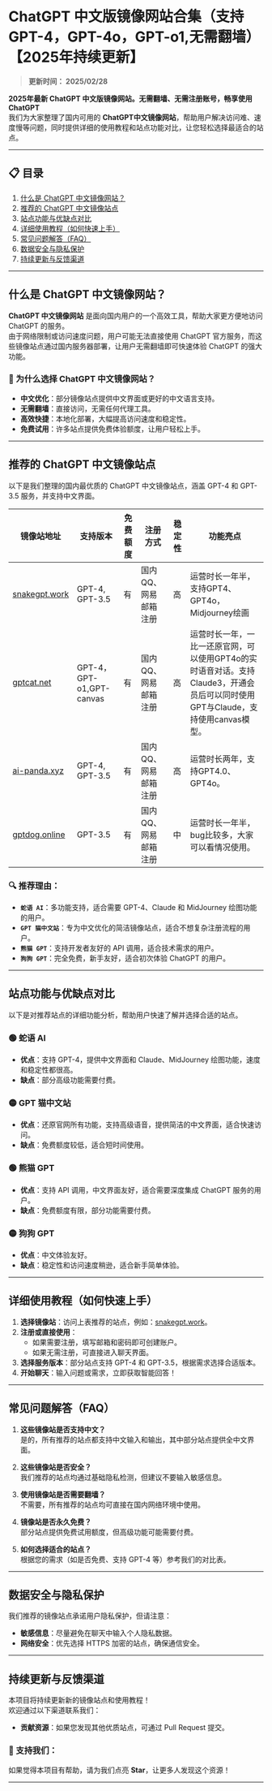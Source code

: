 # ChatGPT 中文版镜像网站合集（支持GPT-4，GPT-4o，GPT-o1,无需翻墙）【2025年持续更新】 

> **更新时间： 2025/02/28**                         

**2025年最新 ChatGPT 中文版镜像网站。无需翻墙、无需注册账号，畅享使用 ChatGPT**    
我们为大家整理了国内可用的 **ChatGPT中文镜像网站**，帮助用户解决访问难、速度慢等问题，同时提供详细的使用教程和站点功能对比，让您轻松选择最适合的站点。 

---

## 📋 目录
1. [什么是 ChatGPT 中文镜像网站？](#什么是-chatgpt-中文镜像网站)
2. [推荐的 ChatGPT 中文镜像站点](#推荐的-chatgpt-中文镜像站点)
3. [站点功能与优缺点对比](#站点功能与优缺点对比)
4. [详细使用教程（如何快速上手）](#详细使用教程如何快速上手)
5. [常见问题解答（FAQ）](#常见问题解答faq)
6. [数据安全与隐私保护](#数据安全与隐私保护)
7. [持续更新与反馈渠道](#持续更新与反馈渠道)

---

## 什么是 ChatGPT 中文镜像网站？

**ChatGPT 中文镜像网站** 是面向国内用户的一个高效工具，帮助大家更方便地访问 ChatGPT 的服务。  
由于网络限制或访问速度问题，用户可能无法直接使用 ChatGPT 官方服务，而这些镜像站点通过国内服务器部署，让用户无需翻墙即可快速体验 ChatGPT 的强大功能。

### 🌟 为什么选择 ChatGPT 中文镜像网站？
- **中文优化**：部分镜像站点提供中文界面或更好的中文语言支持。
- **无需翻墙**：直接访问，无需任何代理工具。
- **高效快捷**：本地化部署，大幅提高访问速度和稳定性。
- **免费试用**：许多站点提供免费体验额度，让用户轻松上手。

---

## 推荐的 ChatGPT 中文镜像站点

以下是我们整理的国内最优质的 ChatGPT 中文镜像站点，涵盖 GPT-4 和 GPT-3.5 服务，并支持中文界面。

| 镜像站地址           | 支持版本       | 免费额度   | 注册方式       | 稳定性 | 功能亮点 |
|----------------------|---------------|-----------|---------------|-------|---------|
| [snakegpt.work](https://snakegpt.work) | GPT-4, GPT-3.5 | 有 | 国内QQ、网易邮箱注册 | 高     | 运营时长一年半，支持GPT4、GPT4o，Midjourney绘画 |
| [gptcat.net](https://gptcat.net)      | GPT-4，GPT-o1,GPT-canvas        | 有 | 国内QQ、网易邮箱注册     | 高     | 运营时长一年，一比一还原官网，可以使用GPT4o的实时语音对话。支持Claude3，开通会员后可以同时使用GPT与Claude，支持使用canvas模型。 |
| [ai-panda.xyz](https://ai-panda.xyz/login?invite_code=34137c47)  | GPT-4, GPT-3.5 | 有 | 国内QQ、网易邮箱注册 | 高     | 运营时长两年，支持GPT4.0、GPT4o。 |
| [gptdog.online](https://gptdog.online) | GPT-3.5      | 有 | 国内QQ、网易邮箱注册     | 中     | 运营时长一年半，bug比较多，大家可以看情况使用。 |

### 🔍 推荐理由：
- **`蛇语 AI`**：多功能支持，适合需要 GPT-4、Claude 和 MidJourney 绘图功能的用户。
- **`GPT 猫中文站`**：专为中文优化的简洁镜像站点，适合不想复杂注册流程的用户。
- **`熊猫 GPT`**：支持开发者友好的 API 调用，适合技术需求的用户。
- **`狗狗 GPT`**：完全免费，新手友好，适合初次体验 ChatGPT 的用户。

---

## 站点功能与优缺点对比

以下是对推荐站点的详细功能分析，帮助用户快速了解并选择合适的站点。

### 🟢 **蛇语 AI**
- **优点**：支持 GPT-4，提供中文界面和 Claude、MidJourney 绘图功能，速度和稳定性都很高。
- **缺点**：部分高级功能需要付费。

### 🟡 **GPT 猫中文站**
- **优点**：还原官网所有功能，支持高级语音，提供简洁的中文界面，适合快速访问。
- **缺点**：免费额度较低，适合短时间使用。

### 🟢 **熊猫 GPT**
- **优点**：支持 API 调用，中文界面友好，适合需要深度集成 ChatGPT 服务的用户。
- **缺点**：免费额度有限，部分功能需要付费。

### 🟡 **狗狗 GPT**
- **优点**：中文体验友好。
- **缺点**：稳定性和访问速度稍逊，适合新手简单体验。

---

## 详细使用教程（如何快速上手）

1. **选择镜像站**：访问上表推荐的站点，例如：[snakegpt.work](https://snakegpt.work)。
2. **注册或直接使用**：
   - 如果需要注册，填写邮箱和密码即可创建账户。
   - 如果无需注册，可直接进入聊天界面。
3. **选择服务版本**：部分站点支持 GPT-4 和 GPT-3.5，根据需求选择合适版本。
4. **开始聊天**：输入问题或需求，立即获取智能回答！



---

## 常见问题解答（FAQ）

1. **这些镜像站是否支持中文？**  
   是的，所有推荐的站点都支持中文输入和输出，其中部分站点提供全中文界面。

2. **这些镜像站是否安全？**  
   我们推荐的站点均通过基础隐私检测，但建议不要输入敏感信息。

3. **使用镜像站是否需要翻墙？**  
   不需要，所有推荐的站点均可直接在国内网络环境中使用。

4. **镜像站是否永久免费？**  
   部分站点提供免费试用额度，但高级功能可能需要付费。

5. **如何选择适合的站点？**  
   根据您的需求（如是否免费、支持 GPT-4 等）参考我们的对比表。

---

## 数据安全与隐私保护

我们推荐的镜像站点承诺用户隐私保护，但请注意：
- **敏感信息**：尽量避免在聊天中输入个人隐私数据。
- **网络安全**：优先选择 HTTPS 加密的站点，确保通信安全。

---

## 持续更新与反馈渠道

本项目将持续更新新的镜像站点和使用教程！  
欢迎通过以下渠道联系我们：

- **贡献资源**：如果您发现其他优质站点，可通过 Pull Request 提交。

### 🌟 支持我们：
如果觉得本项目有帮助，请为我们点亮 **Star**，让更多人发现这个资源！

---


                                                                                                                              